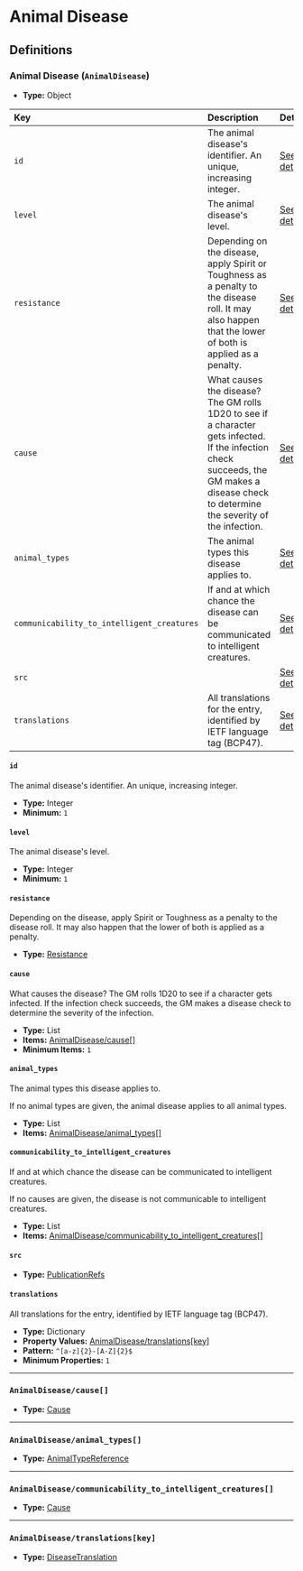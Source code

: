 # Animal Disease

## Definitions

### <a name="AnimalDisease"></a> Animal Disease (`AnimalDisease`)

- **Type:** Object

Key | Description | Details
:-- | :-- | :--
`id` | The animal disease's identifier. An unique, increasing integer. | <a href="#AnimalDisease/id">See details</a>
`level` | The animal disease's level. | <a href="#AnimalDisease/level">See details</a>
`resistance` | Depending on the disease, apply Spirit or Toughness as a penalty to the disease roll. It may also happen that the lower of both is applied as a penalty. | <a href="#AnimalDisease/resistance">See details</a>
`cause` | What causes the disease? The GM rolls 1D20 to see if a character gets infected. If the infection check succeeds, the GM makes a disease check to determine the severity of the infection. | <a href="#AnimalDisease/cause">See details</a>
`animal_types` | The animal types this disease applies to. | <a href="#AnimalDisease/animal_types">See details</a>
`communicability_to_intelligent_creatures` | If and at which chance the disease can be communicated to intelligent creatures. | <a href="#AnimalDisease/communicability_to_intelligent_creatures">See details</a>
`src` |  | <a href="#AnimalDisease/src">See details</a>
`translations` | All translations for the entry, identified by IETF language tag (BCP47). | <a href="#AnimalDisease/translations">See details</a>

#### <a name="AnimalDisease/id"></a> `id`

The animal disease's identifier. An unique, increasing integer.

- **Type:** Integer
- **Minimum:** `1`

#### <a name="AnimalDisease/level"></a> `level`

The animal disease's level.

- **Type:** Integer
- **Minimum:** `1`

#### <a name="AnimalDisease/resistance"></a> `resistance`

Depending on the disease, apply Spirit or Toughness as a penalty to the
disease roll. It may also happen that the lower of both is applied as a
penalty.

- **Type:** <a href="./_DiseasePoison.md#Resistance">Resistance</a>

#### <a name="AnimalDisease/cause"></a> `cause`

What causes the disease? The GM rolls 1D20 to see if a character gets
infected. If the infection check succeeds, the GM makes a disease check to
determine the severity of the infection.

- **Type:** List
- **Items:** <a href="#AnimalDisease/cause[]">AnimalDisease/cause[]</a>
- **Minimum Items:** `1`

#### <a name="AnimalDisease/animal_types"></a> `animal_types`

The animal types this disease applies to.

If no animal types are given, the animal disease applies to all animal
types.

- **Type:** List
- **Items:** <a href="#AnimalDisease/animal_types[]">AnimalDisease/animal_types[]</a>

#### <a name="AnimalDisease/communicability_to_intelligent_creatures"></a> `communicability_to_intelligent_creatures`

If and at which chance the disease can be communicated to intelligent
creatures.

If no causes are given, the disease is not communicable to intelligent
creatures.

- **Type:** List
- **Items:** <a href="#AnimalDisease/communicability_to_intelligent_creatures[]">AnimalDisease/communicability_to_intelligent_creatures[]</a>

#### <a name="AnimalDisease/src"></a> `src`

- **Type:** <a href="./source/_PublicationRef.md#PublicationRefs">PublicationRefs</a>

#### <a name="AnimalDisease/translations"></a> `translations`

All translations for the entry, identified by IETF language tag (BCP47).

- **Type:** Dictionary
- **Property Values:** <a href="#AnimalDisease/translations[key]">AnimalDisease/translations[key]</a>
- **Pattern:** `^[a-z]{2}-[A-Z]{2}$`
- **Minimum Properties:** `1`

---

### <a name="AnimalDisease/cause[]"></a> `AnimalDisease/cause[]`

- **Type:** <a href="./_DiseasePoison.md#Cause">Cause</a>

---

### <a name="AnimalDisease/animal_types[]"></a> `AnimalDisease/animal_types[]`

- **Type:** <a href="./_SimpleReferences.md#AnimalTypeReference">AnimalTypeReference</a>

---

### <a name="AnimalDisease/communicability_to_intelligent_creatures[]"></a> `AnimalDisease/communicability_to_intelligent_creatures[]`

- **Type:** <a href="./_DiseasePoison.md#Cause">Cause</a>

---

### <a name="AnimalDisease/translations[key]"></a> `AnimalDisease/translations[key]`

- **Type:** <a href="./_DiseasePoison.md#DiseaseTranslation">DiseaseTranslation</a>
